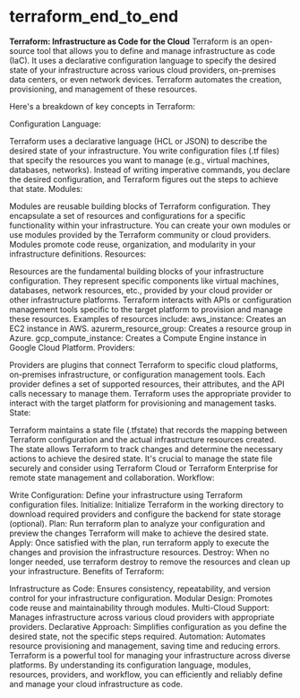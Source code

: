 # terraform_end_to_end 

**Terraform: Infrastructure as Code for the Cloud**
Terraform is an open-source tool that allows you to define and manage infrastructure as code (IaC). It uses a declarative configuration language to specify the desired state of your infrastructure across various cloud providers, on-premises data centers, or even network devices. Terraform automates the creation, provisioning, and management of these resources.

Here's a breakdown of key concepts in Terraform:

Configuration Language:

Terraform uses a declarative language (HCL or JSON) to describe the desired state of your infrastructure.
You write configuration files (.tf files) that specify the resources you want to manage (e.g., virtual machines, databases, networks).
Instead of writing imperative commands, you declare the desired configuration, and Terraform figures out the steps to achieve that state.
Modules:

Modules are reusable building blocks of Terraform configuration. They encapsulate a set of resources and configurations for a specific functionality within your infrastructure.
You can create your own modules or use modules provided by the Terraform community or cloud providers.
Modules promote code reuse, organization, and modularity in your infrastructure definitions.
Resources:

Resources are the fundamental building blocks of your infrastructure configuration. They represent specific components like virtual machines, databases, network resources, etc., provided by your cloud provider or other infrastructure platforms.
Terraform interacts with APIs or configuration management tools specific to the target platform to provision and manage these resources.
Examples of resources include:
aws_instance: Creates an EC2 instance in AWS.
azurerm_resource_group: Creates a resource group in Azure.
gcp_compute_instance: Creates a Compute Engine instance in Google Cloud Platform.
Providers:

Providers are plugins that connect Terraform to specific cloud platforms, on-premises infrastructure, or configuration management tools.
Each provider defines a set of supported resources, their attributes, and the API calls necessary to manage them.
Terraform uses the appropriate provider to interact with the target platform for provisioning and management tasks.
State:

Terraform maintains a state file (.tfstate) that records the mapping between Terraform configuration and the actual infrastructure resources created.
The state allows Terraform to track changes and determine the necessary actions to achieve the desired state.
It's crucial to manage the state file securely and consider using Terraform Cloud or Terraform Enterprise for remote state management and collaboration.
Workflow:

Write Configuration: Define your infrastructure using Terraform configuration files.
Initialize: Initialize Terraform in the working directory to download required providers and configure the backend for state storage (optional).
Plan: Run terraform plan to analyze your configuration and preview the changes Terraform will make to achieve the desired state.
Apply: Once satisfied with the plan, run terraform apply to execute the changes and provision the infrastructure resources.
Destroy: When no longer needed, use terraform destroy to remove the resources and clean up your infrastructure.
Benefits of Terraform:

Infrastructure as Code: Ensures consistency, repeatability, and version control for your infrastructure configuration.
Modular Design: Promotes code reuse and maintainability through modules.
Multi-Cloud Support: Manages infrastructure across various cloud providers with appropriate providers.
Declarative Approach: Simplifies configuration as you define the desired state, not the specific steps required.
Automation: Automates resource provisioning and management, saving time and reducing errors.
Terraform is a powerful tool for managing your infrastructure across diverse platforms. By understanding its configuration language, modules, resources, providers, and workflow, you can efficiently and reliably define and manage your cloud infrastructure as code.
